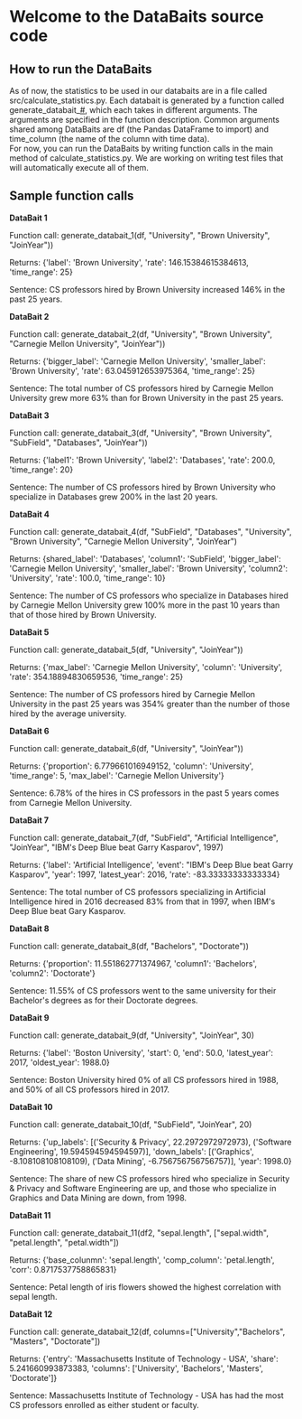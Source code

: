 # Welcome to the DataBaits source code 


## How to run the DataBaits 
As of now, the statistics to be used in our databaits are in a file called src/calculate_statistics.py.
Each databait is generated by a function called generate_databait_[#](), which each takes in different arguments. 
The arguments are specified in the function description. 
Common arguments shared among DataBaits are df (the Pandas DataFrame to import) and time_column (the name of the column with time data).  
For now, you can run the DataBaits by writing function calls in the main method of calculate_statistics.py. 
We are working on writing test files that will automatically execute all of them. 


## Sample function calls  
<b>DataBait 1</b>

Function call: generate_databait_1(df, "University", "Brown University", "JoinYear"))

Returns: {'label': 'Brown University', 'rate': 146.15384615384613, 'time_range': 25}

Sentence: CS professors hired by Brown University increased 146% in the past 25 years.

<b>DataBait 2</b>

Function call: generate_databait_2(df, "University", "Brown University", "Carnegie Mellon University", "JoinYear"))

Returns: {'bigger_label': 'Carnegie Mellon University', 'smaller_label': 'Brown University', 'rate': 63.045912653975364, 'time_range': 25}

Sentence: The total number of CS professors hired by Carnegie Mellon University grew more 63% than for Brown University in the past 25 years. 


<b>DataBait 3</b>

Function call: generate_databait_3(df, "University", "Brown University", "SubField", "Databases", "JoinYear"))

Returns: {'label1': 'Brown University', 'label2': 'Databases', 'rate': 200.0, 'time_range': 20}

Sentence: The number of CS professors hired by Brown University who specialize in Databases grew 200% in the last 20 years. 

<b>DataBait 4</b>

Function call: generate_databait_4(df, "SubField", "Databases", "University", "Brown University", "Carnegie Mellon University", "JoinYear")

Returns: {shared_label': 'Databases', 'column1': 'SubField', 'bigger_label': 'Carnegie Mellon University', 'smaller_label': 'Brown University', 'column2': 'University', 'rate': 100.0, 'time_range': 10}

Sentence: The number of CS professors who specialize in Databases hired by Carnegie Mellon University grew 100% more in the past 10 years than that of those hired by Brown University. 

<b>DataBait 5</b>

Function call: generate_databait_5(df, "University", "JoinYear"))

Returns: {'max_label': 'Carnegie Mellon University', 'column': 'University', 'rate': 354.18894830659536, 'time_range': 25}

Sentence: The number of CS professors hired by Carnegie Mellon University in the past 25 years was 354% greater than the number of those hired by the average university. 

<b>DataBait 6</b>

Function call: generate_databait_6(df, "University", "JoinYear"))

Returns: {'proportion': 6.779661016949152, 'column': 'University', 'time_range': 5, 'max_label': 'Carnegie Mellon University'}

Sentence: 6.78% of the hires in CS professors in the past 5 years comes from Carnegie Mellon University. 

<b>DataBait 7</b>

Function call: generate_databait_7(df, "SubField", "Artificial Intelligence", "JoinYear", "IBM's Deep Blue beat Garry Kasparov", 1997)

Returns: {'label': 'Artificial Intelligence', 'event': "IBM's Deep Blue beat Garry Kasparov", 'year': 1997, 'latest_year': 2016, 'rate': -83.33333333333334}

Sentence: The total number of CS professors specializing in Artificial Intelligence hired in 2016 decreased 83% from that in 1997, when IBM's Deep Blue beat Gary Kasparov. 

<b>DataBait 8</b>

Function call: generate_databait_8(df, "Bachelors", "Doctorate"))

Returns: {'proportion': 11.551862771374967, 'column1': 'Bachelors', 'column2': 'Doctorate'}

Sentence: 11.55% of CS professors went to the same university for their Bachelor's degrees as for their Doctorate degrees. 

<b>DataBait 9</b>

Function call: generate_databait_9(df, "University", "JoinYear", 30)

Returns: {'label': 'Boston University', 'start': 0, 'end': 50.0, 'latest_year': 2017, 'oldest_year': 1988.0}

Sentence: Boston University hired 0% of all CS professors hired in 1988, and 50% of all CS professors hired in 2017. 

<b>DataBait 10</b>

Function call: generate_databait_10(df, "SubField", "JoinYear", 20)

Returns: {'up_labels': [('Security & Privacy', 22.2972972972973), ('Software Engineering', 19.594594594594597)], 'down_labels': [('Graphics', -8.108108108108109), ('Data Mining', -6.756756756756757)], 'year': 1998.0}

Sentence: The share of new CS professors hired who specialize in Security & Privacy and Software Engineering are up, and those who specialize in Graphics and Data Mining are down, from 1998. 

<b>DataBait 11</b>

Function call: generate_databait_11(df2, "sepal.length", ["sepal.width", "petal.length", "petal.width"])

Returns: {'base_colunmn': 'sepal.length', 'comp_column': 'petal.length', 'corr': 0.8717537758865831}

Sentence: Petal length of iris flowers showed the highest correlation with sepal length. 

<b>DataBait 12</b>

Function call: generate_databait_12(df, columns=["University","Bachelors", "Masters", "Doctorate"])

Returns: {'entry': 'Massachusetts Institute of Technology - USA', 'share': 5.241660993873383, 'columns': ['University', 'Bachelors', 'Masters', 'Doctorate']}

Sentence: Massachusetts Institute of Technology - USA has had the most CS professors enrolled as either student or faculty. 